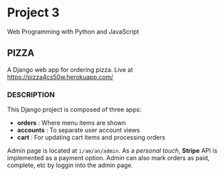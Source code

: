 # Project 3

Web Programming with Python and JavaScript

## PIZZA
A Django web app for ordering pizza. Live at https://pizza4cs50w.herokuapp.com/

### DESCRIPTION
This Django project is composed of three apps:

- **orders** : Where menu items are shown
- **accounts** : To separate user account views
- **cart** : For updating cart items and processing orders

Admin page is located at `i/am/an/admin`.
As a *personal touch*, **Stripe** API is implemented as a payment option. Admin can also mark orders as paid, complete, etc by loggin into the admin page.
